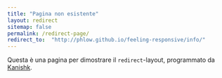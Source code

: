 ```yaml
---
title: "Pagina non esistente"
layout: redirect
sitemap: false
permalink: /redirect-page/
redirect_to:  "http://phlow.github.io/feeling-responsive/info/"
---
```

Questa è una pagina per dimostrare il `redirect`-layout, programmato da [Kanishk](http://codingtips.kanishkkunal.in/about/).
